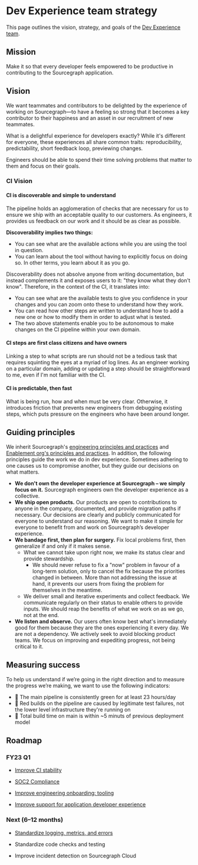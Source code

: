 # Dev Experience team strategy

This page outlines the vision, strategy, and goals of the [Dev Experience team](../../../../departments/product-engineering/engineering/enablement/dev-experience/index.md).

## Mission

Make it so that every developer feels empowered to be productive in contributing to the Sourcegraph application.

## Vision

We want teammates and contributors to be delighted by the experience of working on Sourcegraph—to have a feeling so strong that it becomes a key contributor to their happiness and an asset in our recruitment of new teammates.

What is a delightful experience for developers exactly? While it's different for everyone, these experiences all share common traits: reproducibility, predictability, short feedback loop, previewing changes.

Engineers should be able to spend their time solving problems that matter to them and focus on their goals.

### CI Vision

#### CI is discoverable and simple to understand

The pipeline holds an agglomeration of checks that are necessary for us to ensure we ship with an acceptable quality to our customers. As engineers, it provides us feedback on our work and it should be as clear as possible.

**Discoverability implies two things:**

- You can see what are the available actions while you are using the tool in question.
- You can learn about the tool without having to explicitly focus on doing so. In other terms, you learn about it as you go.

Discoverability does not absolve anyone from writing documentation, but instead complements it and exposes users to it: "they know what they don't know". Therefore, in the context of the CI, it translates into:

- You can see what are the available tests to give you confidence in your changes and you can zoom onto these to understand how they work.
- You can read how other steps are written to understand how to add a new one or how to modify them in order to adjust what is tested.
- The two above statements enable you to be autonomous to make changes on the CI pipeline within your own domain.

#### CI steps are first class citizens and have owners

Linking a step to what scripts are run should not be a tedious task that requires squinting the eyes at a myriad of log lines. As an engineer working on a particular domain, adding or updating a step should be straightforward to me, even if I'm not familiar with the CI.

#### CI is predictable, then fast

What is being run, how and when must be very clear. Otherwise, it introduces friction that prevents new engineers from debugging existing steps, which puts pressure on the engineers who have been around longer.

## Guiding principles

We inherit Sourcegraph's [engineering principles and practices](../../../../departments/product-engineering/engineering/process/principles-and-practices.md) and [Enablement org's principles and practices](../../../../departments/product-engineering/engineering/enablement/index.md#principles-and-practices). In addition, the following principles guide the work we do in dev experience. Sometimes adhering to one causes us to compromise another, but they guide our decisions on what matters.

- **We don't own the developer experience at Sourcegraph – we simply focus on it.** Sourcegraph engineers own the developer experience as a collective.
- **We ship open products.** Our products are open to contributions to anyone in the company, documented, and provide migration paths if necessary. Our decisions are clearly and publicly communicated for everyone to understand our reasoning. We want to make it simple for everyone to benefit from and work on Sourcegraph’s developer experience.
- **We bandage first, then plan for surgery.** Fix local problems first, then generalize if and only if it makes sense.
  - What we cannot take upon right now, we make its status clear and provide stewardship.
    - We should never refuse to fix a "now" problem in favour of a long-term solution, only to cancel the fix because the priorities changed in between. More than not addressing the issue at hand, it prevents our users from fixing the problem for themselves in the meantime.
  - We deliver small and iterative experiments and collect feedback. We communicate regularly on their status to enable others to provide inputs. We should reap the benefits of what we work on as we go, not at the end.
- **We listen and observe.** Our users often know best what's immediately good for them because they are the ones experiencing it every day.
  We are not a dependency. We actively seek to avoid blocking product teams. We focus on improving and expediting progress, not being critical to it.

## Measuring success

To help us understand if we’re going in the right direction and to measure the progress we’re making, we want to use the following indicators:

- 🎯 The main pipeline is consistently green for at least 23 hours/day
- 🎯 Red builds on the pipeline are caused by legitimate test failures, not the lower level infrastructure they're running on
- 🎯 Total build time on main is within ~5 minuts of previous deployment model

## Roadmap

### FY23 Q1

- [Improve CI stability](https://github.com/sourcegraph/sourcegraph/issues/31003)

- [SOC2 Compliance](https://github.com/sourcegraph/sourcegraph/issues/31008)

- [Improve engineering onboarding: tooling](https://github.com/sourcegraph/sourcegraph/issues/31005)

- [Improve support for application developer experience](https://github.com/sourcegraph/sourcegraph/issues/31006)

### Next (6–12 months)

- [Standardize logging, metrics, and errors](https://github.com/sourcegraph/sourcegraph/issues/30552)

- Standardize code checks and testing

- Improve incident detection on Sourcegraph Cloud
